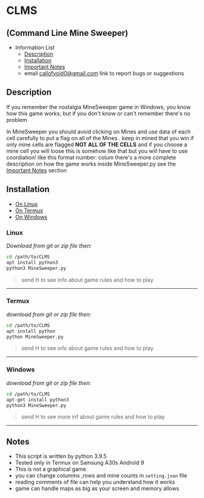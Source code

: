 # CLMS
(Command Line Mine Sweeper)
------------------------------

* Information List
  * [Description](#Description)
  * [Installation](#Installation)
  * [Important Notes](#Notes)
  * email <callofvoid0@gmail.com> link to report bugs or suggestions

## Description
If you remember the nostalgia MineSweeper game
in Windows, you know how this game works;
but if you don't know or can't remember there's no problem

In MineSweeper you should avoid clicking on Mines
and use data of each cell carefully to put a flag 
on all of the Mines .
keep in mined that you win if only mine cells are flagged __NOT ALL OF THE CELLS__
and if you choose a mine cell you will loose
this is somehow like that but you will have to use coordiation! like this format
number: colum 
there's a more complete description on how the game works inside MineSweeper.py
see the [Important Notes](#Notes) section

## Installation
* [On Linux](#Linux)
* [On Termux](#Termux)
* [On Windows](#Windows)


### Linux
_Download from git or zip file then:_
```bash
cd /path/to/CLMS
apt install python3
python3 MineSweeper.py
```
> send H to see info about game rules and how to play
-----------------------------------------------------



### Termux
_download from git or zip file then:_
```bash
cd /path/to/CLMS
apt install python
python MineSweeper.py
```
> send H to see info about game rules and how to play
-----------------------------------------------------



### Windows
_download from git or zip file then:_
```bash
cd /path/to/CLMS
apt-get install python3
python3 MineSweeper.py
```
> send H to see more inf about game rules and how to play
---------------------------------------------------------

## Notes
- This script is written by python 3.9.5
- Tested only in Termux on Samsung A30s Android 9
- This is not a graphical game 
- you can change columms ,rows and mine counts in `setting.json` file
- reading comments of file can help you understand how it works
- game can handle maps as big as your screen and memory allows



